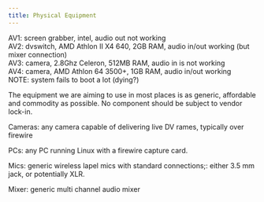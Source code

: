 ```yaml
---
title: Physical Equipment
---
```


AV1: screen grabber, intel, audio out not working  
AV2: dvswitch, AMD Athlon II X4 640, 2GB RAM, audio in/out working (but mixer connection)  
AV3: camera, 2.8Ghz Celeron, 512MB RAM, audio in is not working  
AV4: camera, AMD Athlon 64 3500+, 1GB RAM, audio in/out working  
NOTE: system fails to boot a lot (dying?)  

The equipment we are aiming to use in most places is as generic, affordable and commodity as possible. No component should be subject to vendor lock-in.

Cameras: any camera capable of delivering live DV rames, typically over firewire

PCs: any PC running Linux with a firewire capture card.

Mics: generic wireless lapel mics with standard connections;: either 3.5 mm jack, or potentially XLR.

Mixer: generic multi channel audio mixer
